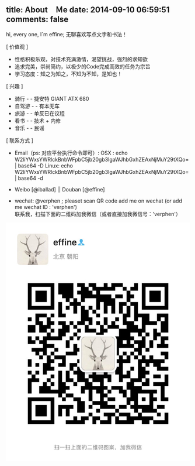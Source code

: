 title: About　Ｍe
date: 2014-09-10 06:59:51
comments: false
---
hi, every one, I`m effine; 无聊喜欢写点文字和书法！

[ 价值观 ]
	
-  性格积极乐观，对技术充满激情，渴望挑战，强烈的求知欲
-  追求完美，崇尚简约，以极少的Code完成高效的任务为宗旨
-  学习态度：知之为知之，不知为不知，是知也！

[ 兴趣 ]

- 骑行 - - 捷安特 GIANT ATX 680
- 自驾游 - - 有本无车
- 旅游 - - 单反已在议程
- 看书 - - 技术 + 内修
- 音乐 - - 民谣

[ 联系方式 ]

- Email（ps: 对应平台执行命令即可）: 
     OSX : echo W2liYWxsYWRlckBnbWFpbC5jb20gb3IgaWJhbGxhZEAxNjMuY29tXQo= | base64 -D
	 Linux: echo W2liYWxsYWRlckBnbWFpbC5jb20gb3IgaWJhbGxhZEAxNjMuY29tXQo= | base64 -d

- Weibo [<a href="http://weibo.com/verphen" style="text-decoration: none">@iballad</a>]  ||  Douban [<a href="http://www.douban.com/people/verphen/" style="text-decoration: none">@effine</a>]

- wechat: @verphen ; pleaset scan QR code add me on wechat (or add me wechat ID : 'verphen')<br/>
联系我，扫描下面的二维码加我微信（或者直接加我微信号：'verphen'）<br/>
<img src="/imgs/about/wechat_QR.jpg" alt="Contact Me"/>

